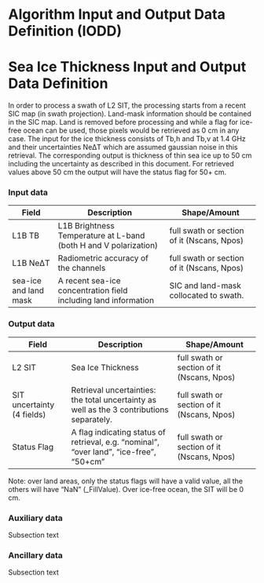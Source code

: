 # Algorithm Input and Output Data Definition (IODD)

# Sea Ice Thickness Input and Output Data Definition
In order to process a swath of L2 SIT,  the processing starts from a recent SIC map (in swath projection). Land-mask information should be contained in the SIC map. Land is removed before processing and while a flag for ice-free ocean can be used, those pixels would be retrieved as 0 cm in any case. 
The input for the ice thickness consists of Tb,h and Tb,v at  1.4 GHz and their uncertainties NeΔT which are assumed gaussian noise in this retrieval. The corresponding output is thickness of thin sea ice up to 50 cm including the uncertainty as described in this document. For retrieved values above 50 cm the output will have the status flag for 50+ cm. 




### Input data


| Field | Description | Shape/Amount |
| ---   | ----------- | ------------ |
| L1B TB | L1B Brightness Temperature at L-band (both H and V polarization) | full swath or section of it (Nscans, Npos) |
| L1B NeΔT | Radiometric accuracy of the channels | full swath or section of it (Nscans, Npos) |
| sea-ice and land mask | A recent sea-ice concentration field including land information | SIC and land-mask collocated to swath. |

### Output data

| Field | Description | Shape/Amount |
| ----- | ----------- | ------------ |
| L2 SIT | Sea Ice Thickness | full swath or section of it (Nscans, Npos) |
| SIT uncertainty (4 fields) | Retrieval uncertainties: the total uncertainty as well as the 3 contributions separately. | full swath or section of it (Nscans, Npos) |
| Status Flag | A flag indicating status of retrieval, e.g. “nominal”, “over land”, “ice-free”, “50+cm” | full swath or section of it (Nscans, Npos) |


Note: over land areas, only the status flags will have a valid value, all the others will have “NaN” (_FillValue). Over ice-free ocean, the SIT will be 0 cm.


### Auxiliary data

Subsection text

### Ancillary data

Subsection text

